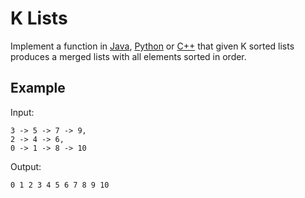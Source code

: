 # K Lists

Implement a function in [Java](KLists.java), [Python](k_lists.py)
or [C++](k_lists.cpp) that given K sorted lists produces a merged
lists with all elements sorted in order.

## Example

Input:
```
3 -> 5 -> 7 -> 9,
2 -> 4 -> 6,
0 -> 1 -> 8 -> 10
```

Output:
```
0 1 2 3 4 5 6 7 8 9 10
```
